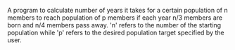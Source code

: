 A program to calculate number of years it takes for a certain population of n members to reach population of p members if each year n/3 members are born and n/4 members pass away.
'n' refers to the number of the starting population while 'p' refers to the desired population target specified by the user.
